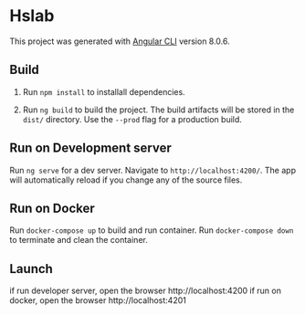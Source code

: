 # Hslab

This project was generated with [Angular CLI](https://github.com/angular/angular-cli) version 8.0.6.


## Build

1. Run `npm install` to installall dependencies.

2. Run `ng build` to build the project. The build artifacts will be stored in the `dist/` directory. Use the `--prod` flag for a production build.

## Run on Development server

Run `ng serve` for a dev server. Navigate to `http://localhost:4200/`. The app will automatically reload if you change any of the source files.


## Run on Docker
Run `docker-compose up` to build and run container.
Run `docker-compose down` to terminate and clean the container.

## Launch

if run developer server,  open the browser http://localhost:4200
if run on docker, open the browser http://localhost:4201
